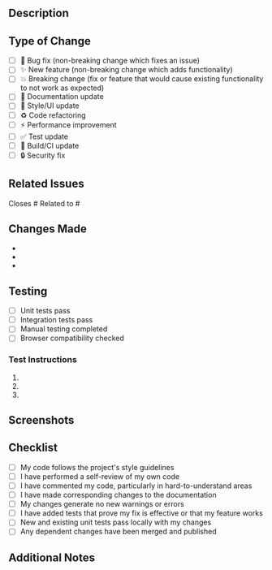 ## Description

<!-- Provide a brief description of the changes in this PR -->

## Type of Change

<!-- Mark the relevant option with an "x" -->

- [ ] 🐛 Bug fix (non-breaking change which fixes an issue)
- [ ] ✨ New feature (non-breaking change which adds functionality)
- [ ] 💥 Breaking change (fix or feature that would cause existing functionality to not work as expected)
- [ ] 📝 Documentation update
- [ ] 🎨 Style/UI update
- [ ] ♻️ Code refactoring
- [ ] ⚡ Performance improvement
- [ ] ✅ Test update
- [ ] 🔧 Build/CI update
- [ ] 🔒 Security fix

## Related Issues

<!-- Link to related issues using #issue_number -->

Closes #
Related to #

## Changes Made

<!-- List the main changes made in this PR -->

-
-
-

## Testing

<!-- Describe the tests you ran and how to reproduce them -->

- [ ] Unit tests pass
- [ ] Integration tests pass
- [ ] Manual testing completed
- [ ] Browser compatibility checked

### Test Instructions

1.
2.
3.

## Screenshots

<!-- If applicable, add screenshots to help explain your changes -->

## Checklist

<!-- Mark completed items with an "x" -->

- [ ] My code follows the project's style guidelines
- [ ] I have performed a self-review of my own code
- [ ] I have commented my code, particularly in hard-to-understand areas
- [ ] I have made corresponding changes to the documentation
- [ ] My changes generate no new warnings or errors
- [ ] I have added tests that prove my fix is effective or that my feature works
- [ ] New and existing unit tests pass locally with my changes
- [ ] Any dependent changes have been merged and published

## Additional Notes

<!-- Add any additional notes or context about the PR -->
